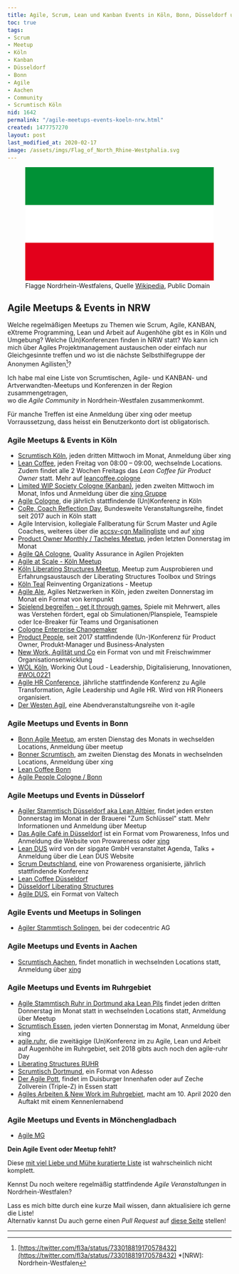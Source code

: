```yaml
---
title: Agile, Scrum, Lean und Kanban Events in Köln, Bonn, Düsseldorf und Umgebung
toc: true
tags:
- Scrum
- Meetup
- Köln
- Kanban
- Düsseldorf
- Bonn
- Agile
- Aachen
- Community
- Scrumtisch Köln
nid: 1642
permalink: "/agile-meetups-events-koeln-nrw.html"
created: 1477757270
layout: post
last_modified_at: 2020-02-17
image: /assets/imgs/Flag_of_North_Rhine-Westphalia.svg
---
```

<figure>
<img src="/assets/imgs/Flag_of_North_Rhine-Westphalia.svg" alt="Flagge von Nordrhein-Westfalen" />
<figcaption>Flagge Nordrhein-Westfalens, Quelle <a href="https://commons.wikimedia.org/wiki/File:Flag_of_North_Rhine-Westphalia.svg">Wikipedia</a>, Public Domain</figcaption>
</figure>

## Agile Meetups & Events in NRW

Welche regelmäßigen Meetups zu Themen wie Scrum, Agile, KANBAN, eXtreme Programming, Lean 
und Arbeit auf Augenhöhe gibt es in Köln und Umgebung? 
Welche (Un)Konferenzen finden in NRW statt? 
Wo kann ich mich über Agiles Projektmanagement austauschen oder einfach nur Gleichgesinnte treffen 
und wo ist die nächste Selbsthilfegruppe der Anonymen Agilisten[^anon-agile]?

Ich habe mal eine Liste von Scrumtischen, Agile- und KANBAN- und Artverwandten-Meetups 
und Konferenzen in der Region zusammengetragen,  
wo die *Agile Community* in Nordrhein-Westfalen zusammenkommt.

Für manche Treffen ist eine Anmeldung über xing oder meetup Vorraussetzung, dass heisst ein Benutzerkonto dort ist obligatorisch.

### Agile Meetups & Events in Köln

- [Scrumtisch Köln](https://www.xing.com/net/scrumtischkoeln), jeden dritten Mittwoch im Monat, Anmeldung über xing
- [Lean Coffee](https://www.xing.com/communities/groups/lean-coffee-7be1-1066150/posts), jeden Freitag von 08:00 – 09:00, wechselnde Locations.
Zudem findet alle 2 Wochen Freitags das _Lean Coffee für Product Owner_ statt.
  Mehr auf [leancoffee.cologne](http://leancoffee.cologne/)
- [Limited <acronym title="Work in progress">WIP</acronym> Society Cologne (Kanban)](http://lwscologne.wordpress.com/), 
  jeden zweiten Mittwoch im Monat, Infos und Anmeldung über die [xing Gruppe](https://www.xing.com/communities/groups/limited-wip-society-cologne-f66d-1045957/events)
- [Agile Cologne](http://www.agilecologne.de/), die jährlich stattfindende (Un)Konferenz in Köln
- [CoRe, Coach Reflection Day](https://www.coachreflectionday.org/), 
  Bundesweite Veranstaltungsreihe, findet seit 2017 auch in Köln statt<!--break-->
- Agile Intervision, kollegiale Fallberatung für Scrum Master und Agile Coaches,
  weiteres über die [accsv-cgn Mailingliste](https://www.freelists.org/list/accsv-cgn) 
  und auf [xing](https://www.xing.com/communities/groups/agile-intervision-90f0-1105436)
- [Product Owner Monthly / Tacheles Meetup](https://www.xing.com/communities/groups/product-owner-koeln-7be1-1083489/about), 
 jeden letzten Donnerstag im Monat
- [Agile QA Cologne](https://www.meetup.com/de-DE/agileqa-cologne/), Quality Assurance in Agilen Projekten
- [Agile at Scale - Köln Meetup](https://www.meetup.com/de-DE/Agile-at-Scale-Koln-Meetup/)
- [Köln Liberating Structures Meetup](https://www.meetup.com/de-DE/Koln-Liberating-Structures-Meetup/), 
  Meetup zum Ausprobieren und Erfahrungsaustausch der Liberating Structures Toolbox und Strings 
- [Köln Teal](https://www.meetup.com/de-DE/Koln-Teal-Reinventing-Organizations-Meetup/) Reinventing Organizations - Meetup 
- [Agile Ale](https://www.kernpunkt.de/agile-networking-event), 
  Agiles Netzwerken in Köln, jeden zweiten Donnerstag im Monat ein Format von kernpunkt 
- [Spielend begreifen - get it through games](https://www.xing.com/communities/groups/spielend-begreifen-get-it-through-games-90f0-1106969), 
  Spiele mit Mehrwert, alles was Verstehen fördert, 
  egal ob Simulationen/Planspiele, Teamspiele oder Ice-Breaker für Teams und Organisationen 
- [Cologne Enterprise Changemaker](https://www.meetup.com/de-DE/Cologne-Enterprise-Changemaker/)  
- [Product People](http://productpeople.net/), seit 2017 stattfindende (Un-)Konferenz für Product Owner, 
  Produkt‑Manager und Business‑Analysten
- [New Work, Agilität und Co](https://www.eventbrite.de/o/freischwimmer-organisationsentwicklung-20179574093) ein Format von und mit Freischwimmer Organisationsenwicklung
- [WOL Köln](https://www.meetup.com/de-DE/Working-out-Loud-Leadership-Digitalisierung-Innovationen/), Working Out Loud - Leadership, Digitalisierung, Innovationen, [#WOL0221](https://twitter.com/hashtag/WOL0221?src=hashtag_click)<!--break-->
- [Agile HR Conference](https://hr-pioneers.com/leistungen/events/agile-hr-conference/), 
  jährliche stattfindende Konferenz zu Agile Transformation, Agile Leadership und Agile HR. Wird von HR Pioneers organisiert.
- [Der Westen Agil](https://www.it-agile.de/der-westen-agil/), eine Abendveranstaltungsreihe von it-agile
<!--break-->
### Agile Meetups und Events in Bonn

- [Bonn Agile Meetup](https://www.meetup.com/de-DE/Bonn-Agile/), am ersten Dienstag des Monats in wechselden Locations, Anmeldung über meetup
- [Bonner Scrumtisch](https://www.xing.com/communities/groups/scrumtisch-bonn-380f-1077974), am zweiten Dienstag des Monats in wechselnden Locations, 
Anmeldung über xing
- [Lean Coffee Bonn](https://www.xing.com/communities/groups/lean-coffee-90f0-1066150)
- [Agile People Cologne / Bonn](https://www.meetup.com/de-DE/Agile-People-Cologne-Bonn)

### Agile Meetups und Events in Düsselorf

- [Agiler Stammtisch Düsseldorf aka Lean Altbier](https://www.meetup.com/de-DE/Agiler-Stammtisch-Duesseldorf/),
  findet jeden ersten Donnerstag im Monat in der Brauerei "Zum Schlüssel" statt. Mehr Informationen und Anmeldung über Meetup
- [Das Agile Café in Düsseldorf](http://www.prowareness.de/event_show/?eventtitle=agile-caf--) ist ein Format vom Prowareness, 
Infos und Anmeldung die Website von Prowareness oder [xing](https://www.xing.com/communities/groups/agile-plus-market-duesseldorf-1cbe-1070927)
- [Lean DUS](https://leandus.de) wird von der sipgate GmbH veranstaltet Agenda, Talks + Anmeldung über die Lean DUS Website
- [Scrum Deutschland](https://www.scrumdeutschland.de/), eine von Prowareness organisierte, jährlich stattfindende Konferenz
- [Lean Coffee Düsseldorf](https://www.xing.com/communities/groups/lean-coffee-90f0-1066150)
- [Düsseldorf Liberating Structures](https://www.meetup.com/de-DE/meetup-group-JUAeEreA/)
- [Agile DUS](https://www.meetup.com/de-DE/Agile-DUS/), ein Format von Valtech

### Agile Events und Meetups in Solingen

- [Agiler Stammtisch Solingen](https://www.meetup.com/de-DE/Agiler-Stammtisch-Duesseldorf/), bei der codecentric AG

### Agile Meetups und Events in Aachen

- [Scrumtisch Aachen](http://www.scrumtisch-aachen.de/), findet monatlich in wechselnden Locations statt, 
  Anmeldung über [xing](https://www.xing.com/communities/groups/scrumtisch-aachen-f66d-1002514)

### Agile Meetups und Events im Ruhrgebiet

- [Agile Stammtisch Ruhr in Dortmund aka Lean Pils](http://www.meetup.com/de-DE/Agiler-Stammtisch-Ruhr/) 
  findet jeden dritten Donnerstag im Monat statt in wechselnden Locations statt, Anmeldung über Meetup
- [Scrumtisch Essen](https://www.xing.com/communities/groups/agile-punkt-ruhr-1cbe-1071167),
jeden vierten Donnerstag im Monat, Anmeldung über xing
- [agile.ruhr](http://agile.ruhr), die zweitägige (Un)Konferenz im zu Agile, Lean und Arbeit auf Augenhöhe im Ruhrgebiet, seit 2018 gibts auch noch den agile-ruhr Day
- [Liberating Structures RUHR](https://www.meetup.com/de-DE/Liberating-Structures-in-RUHR/)
- [Scrumtisch Dortmund](https://www.meetup.com/de-DE/Scrumtisch-Dortmund/), ein Format von Adesso
- [Der Agile Pott](https://www.meetup.com/de-DE/der-agile-pott/), 
  findet im Duisburger Innenhafen oder auf Zeche Zollverein (Triple-Z) in Essen statt
- [Agiles Arbeiten & New Work im Ruhrgebiet](https://www.meetup.com/de-DE/Agiles-Arbeiten-im-Ruhrgebiet/events/259932203/), macht am 10. April 2020 den Auftakt mit einem Kennenlernabend

### Agile Meetups und Events in Mönchengladbach

- [Agile MG](https://www.meetup.com/de-DE/Agile-MG/)

**Dein Agile Event oder Meetup fehlt?**

Diese [mit viel Liebe und Mühe kuratierte Liste](https://github.com/fl3a/netzaffe.de/commits/master/_posts/2016-10-29-agile-scrum-lean-und-kanban-events-in-koeln-bonn-duesseldorf-und-umgebung.md) ist wahrscheinlich nicht komplett.

Kennst Du noch weitere regelmäßig stattfindende *Agile Veranstaltungen* in Nordrhein-Westfalen?

Lass es mich bitte durch eine kurze Mail wissen, dann aktualisiere ich gerne die Liste!  
Alternativ kannst Du auch gerne einen *Pull Request* auf [diese Seite](https://github.com/fl3a/netzaffe.de/blob/master/_posts/2016-10-29-agile-scrum-lean-und-kanban-events-in-koeln-bonn-duesseldorf-und-umgebung.md) stellen!

* * *

[^anon-agile]: [https://twitter.com/fl3a/status/733018819170578432](https://twitter.com/fl3a/status/733018819170578432)
*[NRW]: Nordrhein-Westfalen

